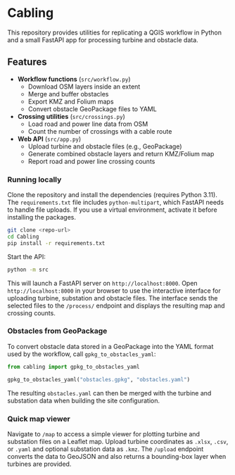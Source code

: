 # Cabling

This repository provides utilities for replicating a QGIS workflow in Python and a small FastAPI app for processing turbine and obstacle data.

## Features

- **Workflow functions** (`src/workflow.py`)
  - Download OSM layers inside an extent
  - Merge and buffer obstacles
  - Export KMZ and Folium maps
  - Convert obstacle GeoPackage files to YAML
- **Crossing utilities** (`src/crossings.py`)
  - Load road and power line data from OSM
  - Count the number of crossings with a cable route
- **Web API** (`src/app.py`)
  - Upload turbine and obstacle files (e.g., GeoPackage)
  - Generate combined obstacle layers and return KMZ/Folium map
  - Report road and power line crossing counts

### Running locally

Clone the repository and install the dependencies (requires Python 3.11). The
`requirements.txt` file includes `python-multipart`, which FastAPI needs to
handle file uploads. If you use a virtual environment, activate it before
installing the packages.

```bash
git clone <repo-url>
cd Cabling
pip install -r requirements.txt
```

Start the API:

```bash
python -m src
```

This will launch a FastAPI server on `http://localhost:8000`.
Open `http://localhost:8000` in your browser to use the interactive interface for uploading turbine, substation and obstacle files.
The interface sends the selected files to the `/process/` endpoint and displays the resulting map and crossing counts.

### Obstacles from GeoPackage

To convert obstacle data stored in a GeoPackage into the YAML format used by the
workflow, call `gpkg_to_obstacles_yaml`:

```python
from cabling import gpkg_to_obstacles_yaml

gpkg_to_obstacles_yaml("obstacles.gpkg", "obstacles.yaml")
```

The resulting `obstacles.yaml` can then be merged with the turbine and
substation data when building the site configuration.

### Quick map viewer

Navigate to `/map` to access a simple viewer for plotting turbine and substation files on a Leaflet map. Upload turbine coordinates as `.xlsx`, `.csv`, or `.yaml` and optional substation data as `.kmz`. The `/upload` endpoint converts the data to GeoJSON and also returns a bounding-box layer when turbines are provided.
